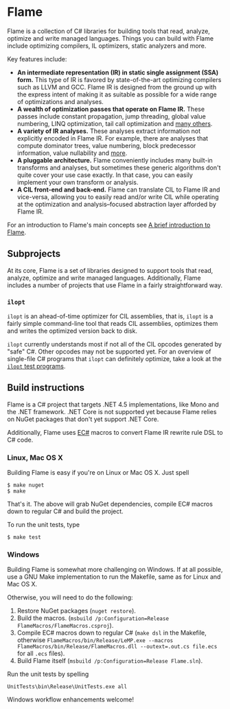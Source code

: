 # Flame

Flame is a collection of C# libraries for building tools that read, analyze, optimize and write managed languages. Things you can build with Flame include optimizing compilers, IL optimizers, static analyzers and more.

Key features include:
  * **An intermediate representation (IR) in static single assignment (SSA) form.** This type of IR is favored by state-of-the-art optimizing compilers such as LLVM and GCC. Flame IR is designed from the ground up with the express intent of making it as suitable as possible for a wide range of optimizations and analyses.
  * **A wealth of optimization passes that operate on Flame IR.** These passes include constant propagation, jump threading, global value numbering, LINQ optimization, tail call optimization and [many others](http://jonathanvdc.github.io/Flame/api/Flame.Compiler.Transforms.html).
  * **A variety of IR analyses.** These analyses extract information not explicitly encoded in Flame IR. For example, there are analyses that compute dominator trees, value numbering, block predecessor information, value nullability and [more](http://jonathanvdc.github.io/Flame/api/Flame.Compiler.Analysis.html).
  * **A pluggable architecture.** Flame conveniently includes many built-in transforms and analyses, but sometimes these generic algorithms don't quite cover your use case exactly. In that case, you can easily implement your own transform or analysis.
  * **A CIL front-end and back-end.** Flame can translate CIL to Flame IR and vice-versa, allowing you to easily read and/or write CIL while operating at the optimization and analysis&ndash;focused abstraction layer afforded by Flame IR.

For an introduction to Flame's main concepts see [A brief introduction to Flame](https://jonathanvdc.github.io/Flame/articles/intro.html).

## Subprojects

At its core, Flame is a set of libraries designed to support tools that read, analyze, optimize and write managed languages. Additionally, Flame includes a number of projects that use Flame in a fairly straightforward way.

### `ilopt`

`ilopt` is an ahead-of-time optimizer for CIL assemblies, that is, `ilopt` is a fairly simple command-line tool that reads CIL assemblies, optimizes them and writes the optimized version back to disk.

`ilopt` currently understands most if not all of the CIL opcodes generated by "safe" C#. Other opcodes may not be supported yet. For an overview of single-file C# programs that `ilopt` can definitely optimize, take a look at the [`ilopt` test programs](https://github.com/jonathanvdc/Flame/tree/master/ToolTests/ILOpt).

## Build instructions

Flame is a C# project that targets .NET 4.5 implementations, like Mono and the .NET framework. .NET Core is not supported yet because Flame relies on NuGet packages that don't yet support .NET Core.

Additionally, Flame uses [EC#](http://ecsharp.net/) macros to convert Flame IR rewrite rule DSL to C# code.

### Linux, Mac OS X

Building Flame is easy if you're on Linux or Mac OS X. Just spell
```console
$ make nuget
$ make
```

That's it. The above will grab NuGet dependencies, compile EC# macros down to regular C# and build the project.

To run the unit tests, type
```console
$ make test
```

### Windows

Building Flame is somewhat more challenging on Windows. If at all possible, use a GNU Make implementation to run the Makefile, same as for Linux and Mac OS X.

Otherwise, you will need to do the following:

  1. Restore NuGet packages (`nuget restore`).
  2. Build the macros. (`msbuild /p:Configuration=Release FlameMacros/FlameMacros.csproj`).
  3. Compile EC# macros down to regular C# (`make dsl` in the Makefile, otherwise `FlameMacros/bin/Release/LeMP.exe --macros FlameMacros/bin/Release/FlameMacros.dll --outext=.out.cs file.ecs` for all `.ecs` files).
  4. Build Flame itself (`msbuild /p:Configuration=Release Flame.sln`).

Run the unit tests by spelling
```console
UnitTests\bin\Release\UnitTests.exe all
```

Windows workflow enhancements welcome!
